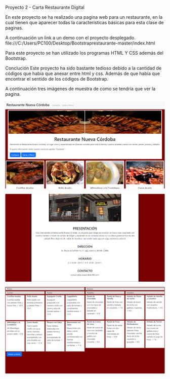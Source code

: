 Proyecto 2 - Carta Restaurante Digital

En este proyecto se ha realizado una pagina web para un restaurante,  en la cual tienen que aparecer todas la características básicas para esta clase de paginas.

A continuación un link a un demo con el proyecto desplegado.
file:///C:/Users/PC100/Desktop/Bootstraprestaurante-master/index.html

Para este proyecto se han utilizado los programas HTML Y CSS además del Bootstrap.

Conclución
Este proyecto ha sido bastante tedioso debido a la cantidad de códigos que había que anexar entre html y css. Además de que había que encontrar el sentido de los códigos de Bootstrap.

A continuación tres imágenes de muestra de como se tendría que ver la pagina.


![Parte1](./img/parte1.PNG)

![Parte2](./img/parte2.PNG)

![Parte3](./img/parte3.PNG)